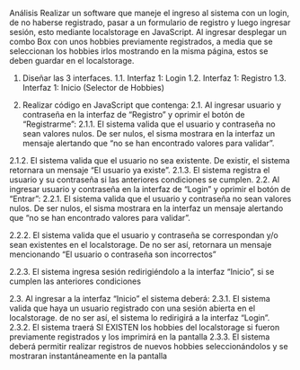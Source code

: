 Análisis
Realizar un software que maneje el ingreso al sistema con un login, de no haberse registrado, 
pasar a un formulario de registro y luego ingresar sesión, esto mediante localstorage en JavaScript. 
Al ingresar desplegar un combo Box con unos hobbies previamente registrados, 
a media que se seleccionan los hobbies irlos mostrando en la misma página, estos se deben guardar en el localstorage.

1.	Diseñar las 3 interfaces.
1.1.	Interfaz 1: Login
1.2.	Interfaz 1: Registro
1.3.	Interfaz 1: Inicio (Selector de Hobbies)


2.	Realizar código en JavaScript que contenga:
2.1.	Al ingresar usuario y contraseña en la interfaz de “Registro” y oprimir el botón de “Registrarme”:
2.1.1.	El sistema valida que el usuario y contraseña no sean valores nulos. De ser nulos, 
        el sisma mostrara en la interfaz un mensaje alertando que “no se han encontrado valores para validar”.
        
2.1.2.	El sistema valida que el usuario no sea existente. De existir, el sistema retornara un mensaje “El usuario ya existe”.
2.1.3.	El sistema registra el usuario y su contraseña si las anteriores condiciones se cumplen.
2.2.	 Al ingresar usuario y contraseña en la interfaz de “Login” y oprimir el botón de “Entrar”:
2.2.1.	El sistema valida que el usuario y contraseña no sean valores nulos. De ser nulos, 
        el sisma mostrara en la interfaz un mensaje alertando que “no se han encontrado valores para validar”.
        
2.2.2.	El sistema valida que el usuario y contraseña se correspondan y/o sean existentes en el localstorage. 
        De no ser así, retornara un mensaje mencionando “El usuario o contraseña son incorrectos”
        
2.2.3.	El sistema ingresa sesión redirigiéndolo a la interfaz “Inicio”, si se cumplen las anteriores condiciones

2.3.	Al ingresar a la interfaz “Inicio” el sistema deberá:
2.3.1.	El sistema valida que haya un usuario registrado con una sesión abierta en el localstorage. 
        de no ser así, el sistema lo redirigirá a la interfaz “Login”. 
2.3.2.	 El sistema traerá SI EXISTEN los hobbies del localstorage si fueron previamente registrados y los imprimirá en la pantalla
2.3.3.	El sistema deberá permitir realizar registros de nuevos hobbies seleccionándolos y se mostraran instantáneamente en la pantalla
